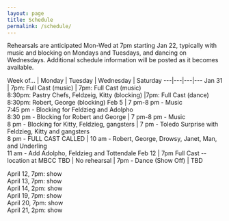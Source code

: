 ```yaml
---
layout: page
title: Schedule
permalink: /schedule/
---
```


Rehearsals are anticipated Mon-Wed at 7pm starting Jan 22, typically with music and blocking on Mondays and Tuesdays, and dancing on Wednesdays. Additional schedule information will be posted as it becomes available.  


 Week of... | Monday | Tuesday | Wednesday | Saturday
 ---|---|---|---
 Jan 31 | 7pm: Full Cast (music) | 7pm: Full Cast (music)<br>8:30pm: Pastry Chefs, Feldzeig, Kitty (blocking) |7pm: Full Cast (dance)<br>8:30pm: Robert, George (blocking)
 Feb 5 | 7 pm-8 pm - Music<br>7:45 pm - Blocking for Feldzieg and Adolpho<br>8:30 pm - Blocking for Robert and George | 7 pm-8 pm - Music<br>8 pm -  Blocking for Kitty, Feldzieg, gangsters | 7 pm - Toledo Surprise with Feldzieg, Kitty and gangsters<br>8 pm - FULL CAST CALLED | 10 am - Robert, George, Drowsy, Janet, Man, and Underling<br>11 am -  Add Adolpho, Feldzieg and Tottendale
 Feb 12 | 7pm Full Cast -- location at MBCC TBD | No rehearsal | 7pm  - Dance (Show Off) | TBD



April 12, 7pm: show  
April 13, 7pm: show  
April 14, 2pm: show  
April 19, 7pm: show  
April 20, 7pm: show  
April 21, 2pm: show  